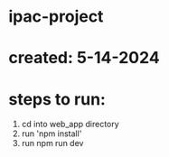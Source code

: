 # ipac-project

# created: 5-14-2024

# steps to run:
1. cd into web_app directory
2. run 'npm install'
3. run npm run dev
